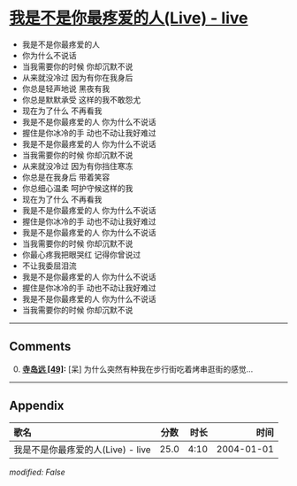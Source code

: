 # [我是不是你最疼爱的人(Live) - live](https://music.163.com/song?id=66535)

* 我是不是你最疼爱的人
* 你为什么不说话
* 当我需要你的时候 你却沉默不说
* 从来就没冷过 因为有你在我身后
* 你总是轻声地说 黑夜有我
* 你总是默默承受 这样的我不敢怨尤
* 现在为了什么 不再看我
* 我是不是你最疼爱的人 你为什么不说话
* 握住是你冰冷的手 动也不动让我好难过
* 我是不是你最疼爱的人 你为什么不说话
* 当我需要你的时候 你却沉默不说
* 从来就没冷过 因为有你挡住寒冻
* 你总是在我身后 带着笑容
* 你总细心温柔 呵护守候这样的我
* 现在为了什么 不再看我
* 我是不是你最疼爱的人 你为什么不说话
* 握住是你冰冷的手 动也不动让我好难过
* 我是不是你最疼爱的人 你为什么不说话
* 当我需要你的时候 你却沉默不说
* 你最心疼我把眼哭红 记得你曾说过
* 不让我委屈泪流
* 我是不是你最疼爱的人 你为什么不说话
* 握住是你冰冷的手 动也不动让我好难过
* 我是不是你最疼爱的人 你为什么不说话
* 当我需要你的时候 你却沉默不说


---

## Comments
0. **[寺岛远 \[49\]](https://music.163.com/#/user/home?id=17708209):** [呆] 为什么突然有种我在步行街吃着烤串逛街的感觉...



---

## Appendix

|歌名|分数|时长|时间|
|:---|:---:|---:|---:|
|我是不是你最疼爱的人(Live) - live|25.0|4:10|2004-01-01

*modified: False*